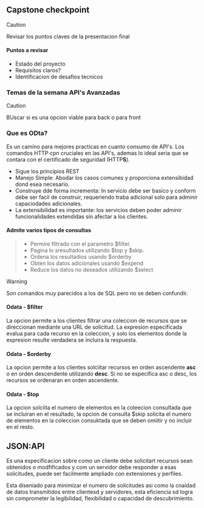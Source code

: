 ## Capstone checkpoint

> [!CAUTION]
> Revisar los puntos claves de la presentacion final
#### Puntos a revisar
- Estado del proyecto
- Requisitos claros?
- Identificacion de desafios tecnicos

### Temas de la semana **API's Avanzadas**

> [!CAUTION]
> BUscar si es una opcion viable para back o para front

### Que es ODta?
Es un camino para mejores practicas en cuanto consumo de API's.
Los comandos HTTP cpn cruciales en las API's, ademas lo ideal seria que se contara con el certificado de seguridad (HTTP**S**).
- Sigue los principios REST
- Manejo Simple: Abodar los casos comunes y proporciona extensibidad dond esea necesario.
- Construye dde forma incrementa: In servicio debe ser basico y conform debe ser facil de construir, requeriendo traba adicional solo para adminir capaciodades adicionales.
- La extensibilidad es importante: los servicios deben poder adminir funcionalidades extendidas sin afectar a los clientes.

#### Admite varios tipos de consultas
> - Permire filtrado con el parametro $filter.
> - Pagina lo sresultados utilizando $top y $skip.
> - Ordena los resultadios usando $orderby
> - Obten los datos adicionales usando $expend
> - Reduce los datos no deseados utilizando $select

> [!WARNING]
> Son comandos muy parecidos a los de SQL pero no se deben confundir.

#### Odata - $filter
La opcion permite a los clientes filtrar una coleccion de recursos que se direccionan mediante una URL de solicitud.
La expresion especificada evalua para cada recurso en la coleccion, y solo los elementos donde la expresion resulte verdadera se incluira la respuesta.

#### Odata - $orderby
La opcion permite a los clientes solciitar recursos en orden ascendente **asc** o en orden descendente utilizando **desc**.
Si no se especifica asc o desc, los recursos se ordenaran en orden ascendente.

#### Odata - $top
 La opcion solciita el numero de elementos en la coleecion consultada que se incluiran en el resultado, la opcion de consulta $skip solicita el numero de elementos en la coleccion consuktada que se deben omiitir y no incluir en el resto.
 
 ## JSON:API
 Es una especificacion sobre como un cliente debe solicitart recursos sean obtenidos o modfificados y com un servidor debe responder a esas solicitudes, puede ser facilmente ampliado con extensiones y perfiles.
 
Esta diseniado para minimizar el numero de solicitudes asi como la cnaidad de datos transmitidos entre clientesd y servidores, esta eficiencia sd logra sin comprometer la legibilidad, flexibilidad o capacidad de descubrimiento.



















